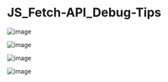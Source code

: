 # JS_Fetch-API_Debug-Tips

![image](https://github.com/user-attachments/assets/1a8b6f27-5da1-4ea7-ab8e-fe2a6c73548e)

![image](https://github.com/user-attachments/assets/9c151542-0ade-44dd-b693-3989987b43b1)

![image](https://github.com/user-attachments/assets/a178fcb2-cb14-49d1-8fda-3fa56ef9de9c)

![image](https://github.com/user-attachments/assets/0db320b4-4ba8-42ae-a257-d05ccfd0c099)
